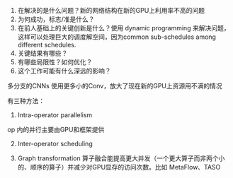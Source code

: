 1. 在解决的是什么问题？新的网络结构在新的GPU上利用率不高的问题
2. 为何成功，标志/准是什么？
3. 在前人基础上的关键创新是什么？使用 dynamic programming 来解决问题，这样可以处理巨大的调度解空间，因为common sub-schedules among different schedules.
4. 关键结果有哪些？
5. 有哪些局限性？如何优化？
6. 这个工作可能有什么深远的影响？


多分支的CNNs 使用更多小的Conv，放大了现在新的GPU上资源用不满的情况

有三种方法：

1. Intra-operator parallelism

op 内的并行主要由GPU和框架提供

2. Inter-operator scheduling

3. Graph transformation
算子融合能提高更大并发（一个更大算子而非两个小的、顺序的算子）并减少对GPU显存的访问次数。比如 MetaFlow、TASO

